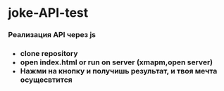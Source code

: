 <h1>joke-API-test</h1>
<h3>Реализация API через js<h3>
<ul>
<li>clone repository</li>
<li>open index.html or run on server (xmapm,open server)</li>
<li>Нажми на кнопку и получишь результат, и твоя мечта осущесвтится</li>
</ul>
